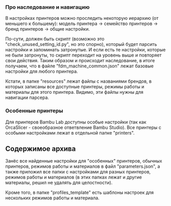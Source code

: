 ### Про наследование и навигацию
В настройках принтеров можно проследить некоторую иерархию (от меньшего к большему):
модель принтера -> семейство принтеров -> бренд принтеров -> общие настройки. 

По-сути, должен быть скрипт (возможно это "check_unused_setting_id.py", но это спорно), который будет парсить настройки и запоминать затронутые. И если есть те настройки, которые не были затронуты, то скрипт переходит на уровень выше и повторяет свои действия. Таким образом и происходит наследование, в итоге получаем, что в файле "fdm_machine_common.json" лежат базовые настройки для любого принтера.

Кстати, в папке "resources" лежат файлы с названиями брендов, в которых записаны все доступные принтеры, режимы работы и материалы для этого принтера. Видимо, эти файлы нужны для навигации парсера.

### Особенные принтеры
Для принтеров Bambu Lab доступны особые настройки (так как OrcaSlicer - своеобразное ответвление Bambu Studio). Все принтеры с особыми настройками лежат в отдельной папке "printers".

## Содержимое архива
Занёс все найденные настройки для "особенных" принтеров, обычных принтеров, режимов работы и материалов в файл "parameters.json", а также приложил все папки с настройками для разных принтеров, режимов работы и материалов (в этих папках лежат и другие материалы, решил не удалять для целостности).

Кроме того, в папке "profiles_template" есть шаблоны настроек для нескольких режимов работы и материала.